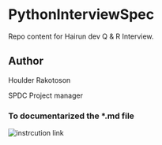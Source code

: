 # PythonInterviewSpec
Repo content for Hairun dev Q & R Interview.

## Author
Houlder Rakotoson

SPDC Project manager

### To documentarized the *.md file
![instrcution link](https://gist.github.com/justincbagley/ec0a6334cc86e854715e459349ab1446)